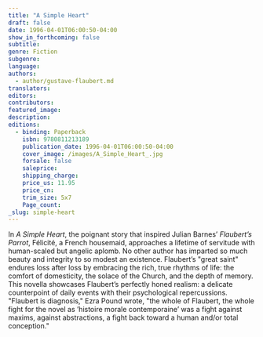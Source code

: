```yaml
---
title: "A Simple Heart"
draft: false
date: 1996-04-01T06:00:50-04:00
show_in_forthcoming: false
subtitle:
genre: Fiction
subgenre:
language:
authors:
  - author/gustave-flaubert.md
translators:
editors:
contributors:
featured_image:
description:
editions:
  - binding: Paperback
    isbn: 9780811213189
    publication_date: 1996-04-01T06:00:50-04:00
    cover_image: /images/A_Simple_Heart_.jpg
    forsale: false
    saleprice:
    shipping_charge:
    price_us: 11.95
    price_cn:
    trim_size: 5x7
    Page_count:
_slug: simple-heart
---
```


In _A Simple Heart_, the poignant story that inspired Julian Barnes’ _Flaubert’s Parrot_, Félicité, a French housemaid, approaches a lifetime of servitude with human-scaled but angelic aplomb. No other author has imparted so much beauty and integrity to so modest an existence. Flaubert’s "great saint" endures loss after loss by embracing the rich, true rhythms of life: the comfort of domesticity, the solace of the Church, and the depth of memory. This novella showcases Flaubert’s perfectly honed realism: a delicate counterpoint of daily events with their psychological repercussions. "Flaubert is diagnosis," Ezra Pound wrote, "the whole of Flaubert, the whole fight for the novel as ’histoire morale contemporaine’ was a fight against maxims, against abstractions, a fight back toward a human and/or total conception."

